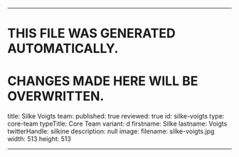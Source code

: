 ----

# THIS FILE WAS GENERATED AUTOMATICALLY.
# CHANGES MADE HERE WILL BE OVERWRITTEN.

title: Silke Voigts
team:
  published: true
  reviewed: true
  id: silke-voigts
  type: core-team
  typeTitle: Core Team
  variant: d
  firstname: Silke
  lastname: Voigts
  twitterHandle: silkine
  description: null
  image:
    filename: silke-voigts.jpg
    width: 513
    height: 513

----

